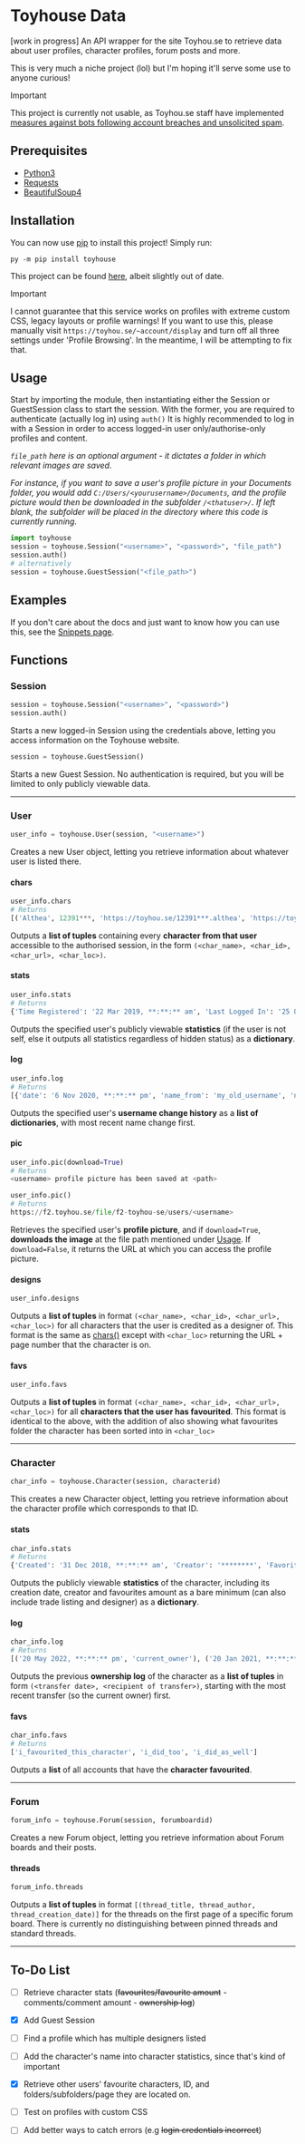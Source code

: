 # Toyhouse Data
[work in progress] An API wrapper for the site Toyhou.se to retrieve data about user profiles, character profiles, forum posts and more.

This is very much a niche project (lol) but I'm hoping it'll serve some use to anyone curious!


> [!IMPORTANT]
> This project is currently not usable, as Toyhou.se staff have implemented [measures against bots following account breaches and unsolicited spam](https://toyhou.se/~forums/18.announcements/519922.sec-regarding-recent-account-breaches). 

## Prerequisites
- [Python3](https://www.python.org/downloads/)
- [Requests](https://pypi.org/project/requests/)
- [BeautifulSoup4](https://pypi.org/project/beautifulsoup4/)

## Installation
You can now use [pip](https://pip.pypa.io/en/stable/) to install this project! Simply run:

```
py -m pip install toyhouse
```

This project can be found [here](https://pypi.org/project/toyhouse/), albeit slightly out of date.

> [!IMPORTANT]
> I cannot guarantee that this service works on profiles with extreme custom CSS, legacy layouts or profile warnings! If you want to use this, please manually visit `https://toyhou.se/~account/display` and turn off all three settings under 'Profile Browsing'. In the meantime, I will be attempting to fix that.

## Usage
Start by importing the module, then instantiating either the Session or GuestSession class to start the session. With the former, you are required to authenticate (actually log in) using `auth()`
It is highly recommended to log in with a Session in order to access logged-in user only/authorise-only profiles and content.


*`file_path` here is an optional argument - it dictates a folder in which relevant images are saved.*

*For instance, if you want to save a user's profile picture in your Documents folder, you would add `C:/Users/<yourusername>/Documents`, and the profile picture would then be downloaded in the subfolder `/<thatuser>/`. If left blank, the subfolder will be placed in the directory where this code is currently running.*

```python
import toyhouse
session = toyhouse.Session("<username>", "<password>", "file_path")
session.auth()
# alternatively
session = toyhouse.GuestSession("<file_path>")
```

## Examples
If you don't care about the docs and just want to know how you can use this, see the [Snippets page](/snippets.md).

## Functions
### Session
```python
session = toyhouse.Session("<username>", "<password>")
session.auth()
```
Starts a new logged-in Session using the credentials above, letting you access information on the Toyhouse website. 


```python
session = toyhouse.GuestSession()
```
Starts a new Guest Session. No authentication is required, but you will be limited to only publicly viewable data. 

---

### User
```python
user_info = toyhouse.User(session, "<username>")
```
Creates a new User object, letting you retrieve information about whatever user is listed there. 


#### chars
```python
user_info.chars
# Returns 
[('Althea', 12391***, 'https://toyhou.se/12391***.althea', 'https://toyhou.se/<username>/characters/<folder:folderid>?page=<page>')]
```
Outputs a **list of tuples** containing every **character from that user** accessible to the authorised session, in the form `(<char_name>, <char_id>, <char_url>, <char_loc>)`.

#### stats
```python
user_info.stats
# Returns 
{'Time Registered': '22 Mar 2019, **:**:** am', 'Last Logged In': '25 Oct 2023, **:**:** am', 'Invited By': '***', 'Character Count': '***', 'Images Count': '***', 'Literatures Count': '***', 'Words Count': '***', 'Forum Posts Count': '***', 'Subscribed To...': '*** users', 'Subscribed To By...': '*** users', 'Authorizing...': '***', 'Authorized By...': '***'}
```
Outputs the specified user's publicly viewable **statistics** (if the user is not self, else it outputs all statistics regardless of hidden status) as a **dictionary**.

#### log
```python
user_info.log
# Returns 
[{'date': '6 Nov 2020, **:**:** pm', 'name_from': 'my_old_username', 'name_to': 'my_new_username'}, {'date': '19 Apr 2020, **:**:** am', 'name_from': 'my_oldest_username', 'name_to': 'my_old_username'}]
```
Outputs the specified user's **username change history** as a **list of dictionaries**, with most recent name change first.

#### pic
```python
user_info.pic(download=True)
# Returns 
<username> profile picture has been saved at <path>

user_info.pic()
# Returns
https://f2.toyhou.se/file/f2-toyhou-se/users/<username>
```
Retrieves the specified user's **profile picture**, and if `download=True`, **downloads the image** at the file path mentioned under [Usage](#usage). If `download=False`, it returns the URL at which you can access the profile picture.

#### designs
```python
user_info.designs
```
Outputs a **list of tuples** in format `(<char_name>, <char_id>, <char_url>, <char_loc>)` for all characters that the user is credited as a designer of. This format is the same as [chars()](#chars) except with `<char_loc>` returning the URL + page number that the character is on.


#### favs
```python
user_info.favs
```
Outputs a **list of tuples** in format `(<char_name>, <char_id>, <char_url>, <char_loc>)` for all **characters that the user has favourited**. 
This format is identical to the above, with the addition of also showing what favourites folder the character has been sorted into in `<char_loc>`

---

### Character
```python
char_info = toyhouse.Character(session, characterid)
```
This creates a new Character object, letting you retrieve information about the character profile which corresponds to that ID. 

#### stats
```python
char_info.stats
# Returns 
{'Created': '31 Dec 2018, **:**:** am', 'Creator': '********', 'Favorites': '57'}
```
Outputs the publicly viewable **statistics** of the character, including its creation date, creator and favourites amount as a bare minimum (can also include trade listing and designer) as a **dictionary**.

#### log
```python
char_info.log
# Returns 
[('20 May 2022, **:**:** pm', 'current_owner'), ('20 Jan 2021, **:**:** pm', 'previous_owner'), ('22 Sep 2020, **:**:** pm', 'previous_previous_owner')]
```
Outputs the previous **ownership log** of the character as a **list of tuples** in form `(<transfer date>, <recipient of transfer>)`, starting with the most recent transfer (so the current owner) first.

#### favs
```python
char_info.favs
# Returns 
['i_favourited_this_character', 'i_did_too', 'i_did_as_well']
```
Outputs a **list** of all accounts that have the **character favourited**.

---

### Forum

```python
forum_info = toyhouse.Forum(session, forumboardid)
```
Creates a new Forum object, letting you retrieve information about Forum boards and their posts. 

#### threads
```python
forum_info.threads
```

Outputs a **list of tuples** in format `[(thread_title, thread_author, thread_creation_date)]` for the threads on the first page of a specific forum board. There is currently no distinguishing between pinned threads and standard threads. 

---
## To-Do List

- [ ] Retrieve character stats (~~favourites/favourite amount~~ - comments/comment amount - ~~ownership log~~)

- [X] Add Guest Session

- [ ] Find a profile which has multiple designers listed 

- [ ] Add the character's name into character statistics, since that's kind of important

- [X] Retrieve other users' favourite characters, ID, and folders/subfolders/page they are located on. 

- [ ] Test on profiles with custom CSS

- [ ] Add better ways to catch errors (e.g ~~login credentials incorrect~~)
